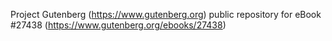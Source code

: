 Project Gutenberg (https://www.gutenberg.org) public repository for eBook #27438 (https://www.gutenberg.org/ebooks/27438)
